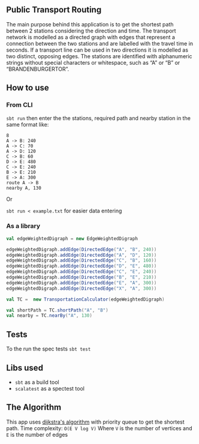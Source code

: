 ## Public Transport Routing

The main purpose behind this application is to get the shortest path between 2 stations considering the direction and time.
The transport network is modelled as a directed graph with edges that represent a connection between
the two stations and are labelled with the travel time in seconds. If a transport line can be used in two
directions it is modelled as two distinct, opposing edges. The stations are identified with alphanumeric strings without
 special characters or whitespace, such as “A” or “B” or “BRANDENBURGERTOR”.

## How to use

### From CLI

`sbt run`
then enter the the stations, required path and nearby station in the same format like:
```
8
A -> B: 240
A -> C: 70
A -> D: 120
C -> B: 60
D -> E: 480
C -> E: 240
B -> E: 210
E -> A: 300
route A -> B
nearby A, 130
```

Or

`sbt run < example.txt` for easier data entering

### As a library

```scala
val edgeWeightedDigraph = new EdgeWeightedDigraph

edgeWeightedDigraph.addEdge(DirectedEdge("A", "B", 240))
edgeWeightedDigraph.addEdge(DirectedEdge("A", "D", 120))
edgeWeightedDigraph.addEdge(DirectedEdge("C", "B", 160))
edgeWeightedDigraph.addEdge(DirectedEdge("D", "E", 480))
edgeWeightedDigraph.addEdge(DirectedEdge("C", "E", 240))
edgeWeightedDigraph.addEdge(DirectedEdge("B", "E", 210))
edgeWeightedDigraph.addEdge(DirectedEdge("E", "A", 300))
edgeWeightedDigraph.addEdge(DirectedEdge("X", "A", 300))

val TC =  new TransportationCalculator(edgeWeightedDigraph)

val shortPath = TC.shortPath("A", "B") 
val nearby = TC.nearBy("A", 130) 
```

## Tests

To the run the spec tests
 `sbt test`

## Libs used

 - `sbt` as a build tool
 - `scalatest` as a spectest tool

## The Algorithm

This app uses [dijkstra's algorithm](https://en.wikipedia.org/wiki/Dijkstra%27s_algorithm) with priority queue to get the shortest path. 
Time complexity: `O(E V log V)` Where `V` is the number of vertices and `E` is the number of edges
